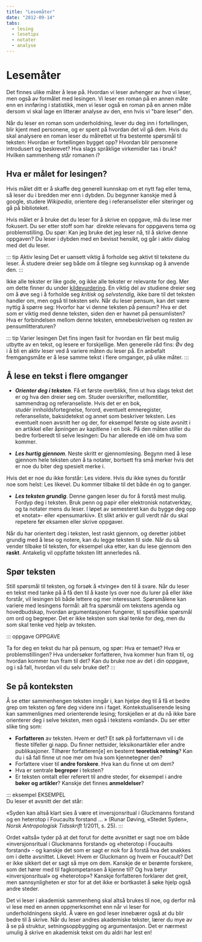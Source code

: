 ```yaml
---
title: "Lesemåter"
date: "2012-09-14"
tabs: 
  - lesing
  - lesetips
  - notater 
  - analyse
---
```


# Lesemåter

Det finnes ulike måter å lese på. Hvordan vi leser avhenger av _hva_ vi leser, men også av formålet med lesingen. Vi leser en roman på en annen måte enn en innføring i statistikk, men vi leser også en roman på en annen måte dersom vi skal lage en litterær analyse av den, enn hvis vi "bare leser" den.

Når du leser en roman som underholdning, lever du deg inn i fortellingen, blir kjent med personene, og er spent på hvordan det vil gå dem. Hvis du skal analysere en roman leser du målrettet ut fra bestemte spørsmål til teksten: Hvordan er fortellingen bygget opp? Hvordan blir personene introdusert og beskrevet? Hva slags språklige virkemidler tas i bruk? Hvilken sammenheng står romanen i?

## Hva er målet for lesingen?

Hvis målet ditt er å skaffe deg generell kunnskap om et nytt fag eller tema, så leser du i bredden mer enn i dybden. Du begynner kanskje med å google, studere _Wikipedia_, orientere deg i referanselister eller siteringer og gå på biblioteket.

Hvis målet er å bruke det du leser for å skrive en oppgave, må du lese mer fokusert. Du ser etter stoff som har  direkte relevans for oppgavens tema og problemstilling. Du spør: Kan jeg bruke det jeg leser nå, til å skrive denne oppgaven? Du leser i dybden med en bevisst hensikt, og går i aktiv dialog med det du leser.

::: tip Aktiv lesing 
Det er uansett viktig å forholde seg aktivt til tekstene du leser. Å studere dreier seg både om å tilegne seg kunnskap og å anvende den.
::: 

Ikke alle tekster er like gode, og ikke alle tekster er relevante for deg. Mer om dette finner du under [kildevurdering](/kjeldebruk/kjeldevurdering.html). En viktig del av studiene dreier seg om å øve seg i å forholde seg _kritisk_ og _selvstendig,_ ikke bare til det teksten handler om, men også til teksten selv. Når du leser pensum, kan det være nyttig å spørre seg: Hvorfor har vi denne teksten på pensum? Hva er det som er viktig med denne teksten, siden den er havnet på pensumlisten? Hva er forbindelsen mellom denne teksten, emnebeskrivelsen og resten av pensumlitteraturen?

::: tip Varier lesingen 
Det fins ingen fasit for hvordan en får best mulig utbytte av en tekst, og lesere er forskjellige. Men generelle råd fins: Øv deg i å bli en aktiv leser ved å variere måten du leser på. En anbefalt fremgangsmåte er å lese samme tekst i flere omganger, på ulike måter. 
::: 

## Å lese en tekst i flere omganger

- **_Orienter deg i teksten_**. Få et første overblikk, finn ut hva slags tekst det er og hva den dreier seg om. Studer overskrifter, mellomtitler, sammendrag og referanseliste. Hvis det er en bok, studér innholdsfortegnelse, forord, eventuelt emneregister, referanseliste, baksidetekst og annet som beskriver teksten. Les eventuelt noen avsnitt her og der, for eksempel første og siste avsnitt i en artikkel eller åpningen av kapitlene i en bok. På den måten stiller du bedre forberedt til selve lesingen: Du har allerede en idé om hva som kommer.

- **_Les hurtig gjennom_**. Neste skritt er gjennomlesing. Begynn med å lese gjennom hele teksten _uten_ å ta notater, bortsett fra små merker hvis det er noe du biter deg spesielt merke i.

Hvis det er noe du ikke forstår: Les videre. Hvis du ikke synes du forstår noe som helst: Les likevel. Du kommer tilbake til det både én og to ganger.

- **_Les teksten grundig_**. Denne gangen leser du for å forstå mest mulig. Fordyp deg i teksten. Bruk penn og papir eller elektronisk notatverktøy, og ta notater mens du leser. I løpet av semesteret kan du bygge deg opp et «notat»- eller «pensumarkiv». Et slikt arkiv er gull verdt når du skal repetere før eksamen eller skrive oppgaver. 

Når du har orientert deg i teksten, lest raskt gjennom, og deretter jobbet grundig med å lese og notere, kan du legge teksten til side. Når du så vender tilbake til teksten, for eksempel uka etter, kan du lese gjennom den **raskt**. Antakelig vil oppfatte teksten litt annerledes nå. 

## Spør teksten

Still spørsmål til teksten, og forsøk å «tvinge» den til å svare. Når du leser en tekst med tanke på å få den til å kaste lys over noe du lurer på eller ikke forstår, vil lesingen bli både lettere og mer interessant. Spørsmålene kan variere med lesingens formål: alt fra spørsmål om tekstens agenda og hovedbudskap, hvordan argumentasjonen fungerer, til spesifikke spørsmål om ord og begreper. Det er ikke teksten som skal tenke for deg, men du som skal tenke ved hjelp av teksten.

::: oppgave OPPGAVE

Ta for deg en tekst du har på pensum, og spør: Hva er temaet? Hva er problemstillingen? Hva undersøker forfatteren, hva kommer hun fram til, og hvordan kommer hun fram til det? Kan du bruke noe av det i din oppgave, og i så fall, hvordan vil du selv bruke det?
:::

## Se på konteksten

Å se etter sammenhengen teksten inngår i, kan hjelpe deg til å få et bedre grep om teksten og føre deg videre inn i faget. Kontekstualiserende lesing kan sammenlignes med orienterende lesing; forskjellen er at du nå ikke bare orienterer deg i selve teksten, men også i tekstens «omland». Du ser etter slike ting som:

- **Forfatteren** av teksten. Hvem er det? Et søk på forfatternavn vil i de fleste tilfeller gi napp. Du finner nettsider, leksikonartikler eller andre publikasjoner. Tilhører forfatteren\[e\] en bestemt **teoretisk retning**? Kan du i så fall finne ut noe mer om hva som kjennetegner den?
- Forfattere viser til **andre forskere**. Hva kan du finne ut om dem?
- Hva er sentrale **begreper** i teksten?
- Er teksten omtalt eller referert til andre steder, for eksempel i andre **bøker og artikler**? Kanskje det finnes **anmeldelser**?

::: eksempel EKSEMPEL  
Du leser et avsnitt der det står:

«Syden kan altså klart sies å være et inversjonsritual i Gluckmanns forstand og en heterotop i Foucaults forstand ... » (Runar Døving, «Stedet Syden», _Norsk Antropologisk Tidsskrift_ 1/2011, s. 25).
:::

Ordet «altså» tyder på at det forut for dette avsnittet er sagt noe om både «inversjonsritual i Gluckmanns forstand» og «heterotop i Foucaults forstand» - og kanskje det som er sagt er nok for å forstå hva det snakkes om i dette avsnittet. Likevel: Hvem er Gluckmann og hvem er Foucault? Det er ikke sikkert det er sagt så mye om dem. Kanskje de er berømte forskere, som det hører med til fagkompetansen å kjenne til? Og hva betyr «inversjonsritual» og «heterotop»? Kanskje forfatteren forklarer det greit, men sannsynligheten er stor for at det ikke er bortkastet å søke hjelp også andre steder.

Det vi leser i akademisk sammenheng skal altså brukes til noe, og derfor må vi lese med en annen oppmerksomhet enn når vi leser for underholdningens skyld. Å være en god leser innebærer også at du blir bedre til å skrive. Når du leser andres akademiske tekster, lærer du mye av å se på struktur, setningsoppbygging og argumentasjon. Det er nærmest umulig å skrive en akademisk tekst om du aldri har lest en!


